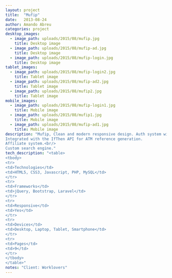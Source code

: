 ```yaml
---
layout: project
title:  "Mufip"
date:   2013-08-24
author: Amando Abreu
categories: project
desktop_images:
  - image_path: uploads/2015/08/mufip.jpg
    title: Desktop image
  - image_path: uploads/2015/08/mufip-ad.jpg
    title: Desktop image
  - image_path: uploads/2015/08/mufip-login.jpg
    title: Desktop image
tablet_images:
  - image_path: uploads/2015/08/mufip-login2.jpg
    title: Tablet image
  - image_path: uploads/2015/08/mufip-ad2.jpg
    title: Tablet image
  - image_path: uploads/2015/08/mufip2.jpg
    title: Tablet image
mobile_images:
  - image_path: uploads/2015/08/mufip-login1.jpg
    title: Mobile image
  - image_path: uploads/2015/08/mufip1.jpg
    title: Mobile image
  - image_path: uploads/2015/08/mufip-ad1.jpg
    title: Mobile image
description: "Mufip, Clean and modern responsive design. Auth system with bcrypt hashed passwords.
Integrated with the IfThen API for ATM reference generation.
Affiliate system.<br/>
Custom search engine."
tech_description: "<table>
<tbody>
<tr>
<td>Technologies</td>
<td>HTML5, CSS3, Javascript, PHP, MySQL</td>
</tr>
<tr>
<td>Frameworks</td>
<td>jQuery, Bootstrap, Laravel</td>
</tr>
<tr>
<td>Responsive</td>
<td>Yes</td>
</tr>
<tr>
<td>Devices</td>
<td>Desktop, Laptop, Tablet, Smartphone</td>
</tr>
<tr>
<td>Pages</td>
<td>9</td>
</tr>
</tbody>
</table>"
notes: "Client: Worklovers"
---
```

